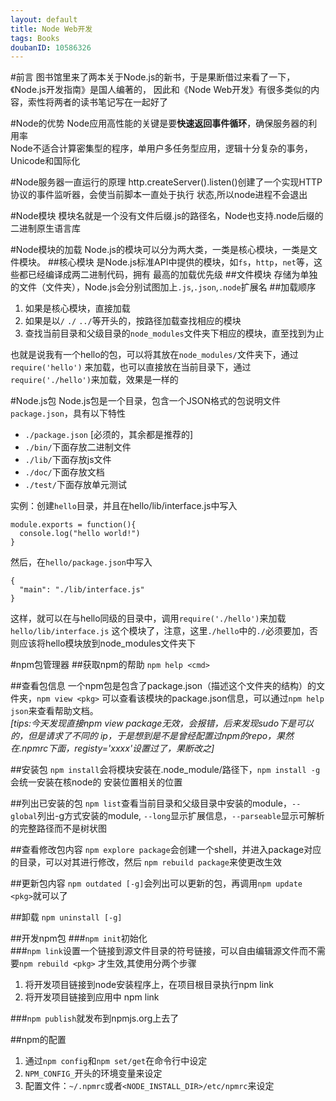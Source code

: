 ```yaml
---
layout: default
title: Node Web开发
tags: Books
doubanID: 10586326
---
```

#前言
图书馆里来了两本关于Node.js的新书，于是果断借过来看了一下，《Node.js开发指南》是国人编著的，
因此和《Node Web开发》有很多类似的内容，索性将两者的读书笔记写在一起好了

#Node的优势
Node应用高性能的关键是要**快速返回事件循环**，确保服务器的利用率  
Node不适合计算密集型的程序，单用户多任务型应用，逻辑十分复杂的事务，Unicode和国际化

#Node服务器一直运行的原理
http.createServer().listen()创建了一个实现HTTP协议的事件监听器，会使当前脚本一直处于执行
状态,所以node进程不会退出

#Node模块
模块名就是一个没有文件后缀.js的路径名，Node也支持.node后缀的二进制原生语言库

#Node模块的加载
Node.js的模块可以分为两大类，一类是核心模块，一类是文件模块。
##核心模块
是Node.js标准API中提供的模块，如`fs`，`http`，`net`等，这些都已经编译成两二进制代码，拥有
最高的加载优先级
##文件模块
存储为单独的文件（文件夹），Node.js会分别试图加上`.js`,`.json`,`.node`扩展名
##加载顺序
1. 如果是核心模块，直接加载
2. 如果是以`/` `./` `../`等开头的，按路径加载查找相应的模块
3. 查找当前目录和父级目录的`node_modules`文件夹下相应的模块，直至找到为止

也就是说我有一个hello的包，可以将其放在`node_modules/`文件夹下，通过`require('hello')`
来加载，也可以直接放在当前目录下，通过`require('./hello')`来加载，效果是一样的

#Node.js包
Node.js包是一个目录，包含一个JSON格式的包说明文件`package.json`，具有以下特性

+ `./package.json` \[必须的，其余都是推荐的\]
+ `./bin/`下面存放二进制文件
+ `./lib/`下面存放js文件
+ `./doc/`下面存放文档
+ `./test/`下面存放单元测试

实例：创建`hello`目录，并且在hello/lib/interface.js中写入

    module.exports = function(){ 
      console.log("hello world!") 
    }

然后，在`hello/package.json`中写入

    {
      "main": "./lib/interface.js"
    }
    
这样，就可以在与hello同级的目录中，调用`require('./hello')`来加载`hello/lib/interface.js`
这个模块了，注意，这里`./hello`中的`./`必须要加，否则应该将hello模块放到node_modules文件夹下

#npm包管理器
##获取npm的帮助
`npm help <cmd>`

##查看包信息
一个npm包是包含了package.json（描述这个文件夹的结构）的文件夹，`npm view <pkg>`
可以查看该模块的package.json信息，可以通过`npm help json`来查看帮助文档。  
*\[tips:今天发现直接npm view package无效，会报错，后来发现sudo下是可以的，但是请求了不同的
ip，于是想到是不是曾经配置过npm的repo，果然在.npmrc下面，registy='xxxx'设置过了，果断改之\]*

##安装包
`npm install`会将模块安装在.node_module/路径下，`npm install -g`会统一安装在核node的
安装位置相关的位置

##列出已安装的包
`npm list`查看当前目录和父级目录中安装的module，`--global`列出-g方式安装的module,
`--long`显示扩展信息，`--parseable`显示可解析的完整路径而不是树状图

##查看修改包内容
`npm explore package`会创建一个shell，并进入package对应的目录，可以对其进行修改，然后
`npm rebuild package`来使更改生效

##更新包内容
`npm outdated [-g]`会列出可以更新的包，再调用`npm update <pkg>`就可以了

##卸载
`npm uninstall [-g]`

##开发npm包
###`npm init`初始化  
###`npm link`设置一个链接到源文件目录的符号链接，可以自由编辑源文件而不需要`npm rebuild <pkg>`
才生效,其使用分两个步骤

1. 将开发项目链接到node安装程序上，在项目根目录执行npm link
2. 将开发项目链接到应用中 npm link <mod>

###`npm publish`就发布到npmjs.org上去了

##npm的配置
1. 通过`npm config`和`npm set/get`在命令行中设定
2. `NPM_CONFIG_`开头的环境变量来设定
3. 配置文件：`~/.npmrc`或者`<NODE_INSTALL_DIR>/etc/npmrc`来设定